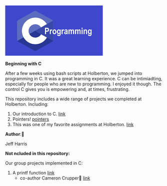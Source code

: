 ![alt text](https://github.com/JfHarris/holbertonschool-low_level_programming/blob/master/assets/c_logo.png?raw=true)

__Beginning with C__

After a few weeks using bash scripts at Holberton, we jumped into programming in C. It was a great learning experience. C can be intimiadting, especially for people who are new to programming. I enjoyed it though. The control C gives you is empowering and, at times, frustrating.

This repository includes a wide range of projects we completed at Holberton.
Including:
1. Our introduction to C. [link](https://github.com/JfHarris/holbertonschool-low_level_programming/tree/master/0x00-hello_world "Hello, World")
2. Pointers! [pointers](https://github.com/JfHarris/holbertonschool-low_level_programming/tree/master/0x05-pointers_arrays_strings "Pointers")
3. This was one of my favorite assignments at Holberton. [link](https://github.com/JfHarris/holbertonschool-low_level_programming/tree/master/0x14-bit_manipulation "Bit manipulation")

__Author__::pencil:

Jeff Harris

__Not ncluded in this repository:__

Our group projects implemented in C:

1. A printf function [link](https://github.com/JfHarris/printf)
    * co-author Cameron Crupper:muscle: [link](https://github.com/cameroncrupper)